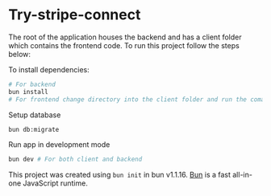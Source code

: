 # Try-stripe-connect

The root of the application houses the backend and has a client folder which contains the frontend code. To run this project follow the steps below:

To install dependencies:
```bash
# For backend
bun install
# For frontend change directory into the client folder and run the comand
```

Setup database
```bash
bun db:migrate
```

Run app in development mode
```bash
bun dev # For both client and backend
```

This project was created using `bun init` in bun v1.1.16. [Bun](https://bun.sh) is a fast all-in-one JavaScript runtime.
